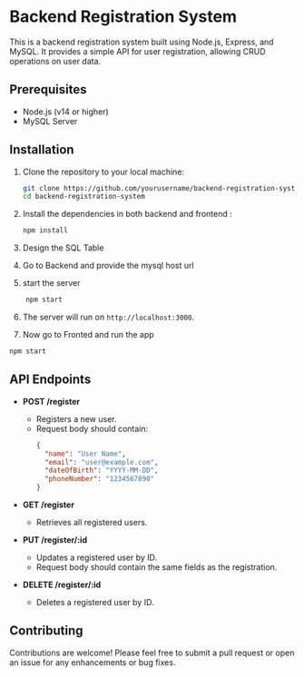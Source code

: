 # Backend Registration System

This is a backend registration system built using Node.js, Express, and MySQL. It provides a simple API for user registration, allowing CRUD operations on user data.

## Prerequisites

- Node.js (v14 or higher)
- MySQL Server

## Installation

1. Clone the repository to your local machine:

   ```bash
   git clone https://github.com/yourusername/backend-registration-system.git
   cd backend-registration-system
   ```

2. Install the dependencies in both backend and frontend :

   ```bash
   npm install 
   ```

2. Design the SQL Table 

4. Go to Backend and provide the mysql host url 

5. start the server 

```bash
    npm start
```

6. The server will run on `http://localhost:3000`.

7. Now go to Fronted and run the app

```bash
npm start
```

## API Endpoints

- **POST /register**
  - Registers a new user.
  - Request body should contain:
    ```json
    {
      "name": "User Name",
      "email": "user@example.com",
      "dateOfBirth": "YYYY-MM-DD",
      "phoneNumber": "1234567890"
    }
    ```

- **GET /register**
  - Retrieves all registered users.

- **PUT /register/:id**
  - Updates a registered user by ID.
  - Request body should contain the same fields as the registration.

- **DELETE /register/:id**
  - Deletes a registered user by ID.

## Contributing

Contributions are welcome! Please feel free to submit a pull request or open an issue for any enhancements or bug fixes.

